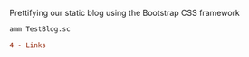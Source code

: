 Prettifying our static blog using the Bootstrap CSS framework

```bash
amm TestBlog.sc
```

```diff
4 - Links
```